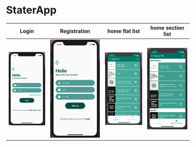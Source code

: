 # StaterApp

| Login                                  | Registration                                         | home flat list                                          | home section list                                              |
| -------------------------------------- | ---------------------------------------------------- | ------------------------------------------------------- | -------------------------------------------------------------- |
| ![Login Screen](Screenshots/Login.png) | ![Registration Screen](Screenshots/registration.png) | ![Home flat list Screen](Screenshots/home-flatlist.png) | ![Home section list Screen](Screenshots/home-section-list.png) |
